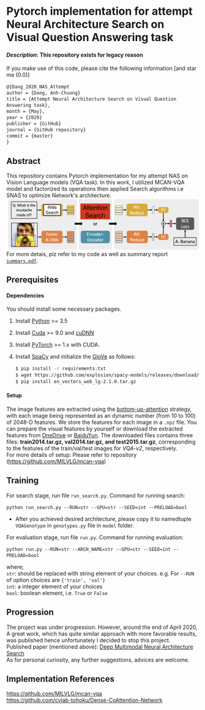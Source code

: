# Pytorch implementation for attempt Neural Architecture Search on Visual Question Answering task

#### *Description*: This repository exists for legacy reason

If you make use of this code, please cite the following information [and star me (0.0)]
```
@{Dang_2020_NAS_Attempt
author = {Dang, Anh-Chuong}
title = {Attempt Neural Architecture Search on Visual Question Answering task},
month = {May},
year = {2020}
publisher = {GitHub}
journal = {GitHub repository}
commit = {master}
}
```

## Abstract
This repository contains Pytorch implementation for my attempt NAS on Vision Language models (VQA task).
In this work, I utilized MCAN-VQA model and factorized its operations then applied Search algorithms i.e SNAS to optimize Network's architecture.<br/>
![Figure 1: Overview of NAS-VQA.](./demo.png)
For more detais, plz refer to my code as well as summary report [`summary.pdf`](./summary.pdf).

## Prerequisites

#### Dependencies

You should install some necessary packages.

1. Install [Python](https://www.python.org/downloads/) >= 3.5
2. Install [Cuda](https://developer.nvidia.com/cuda-toolkit) >= 9.0 and [cuDNN](https://developer.nvidia.com/cudnn)
3. Install [PyTorch](http://pytorch.org/) >= 1.x with CUDA.
4. Install [SpaCy](https://spacy.io/) and initialize the [GloVe](https://github.com/explosion/spacy-models/releases/download/en_vectors_web_lg-2.1.0/en_vectors_web_lg-2.1.0.tar.gz) as follows:

	```bash
	$ pip install -r requirements.txt
	$ wget https://github.com/explosion/spacy-models/releases/download/en_vectors_web_lg-2.1.0/en_vectors_web_lg-2.1.0.tar.gz -O en_vectors_web_lg-2.1.0.tar.gz
	$ pip install en_vectors_web_lg-2.1.0.tar.gz
	```


#### Setup

 The image features are extracted using the [bottom-up-attention](https://github.com/peteanderson80/bottom-up-attention) strategy, with each image being represented as an dynamic number (from 10 to 100) of 2048-D features. We store the features for each image in a `.npz` file. You can prepare the visual features by yourself or download the extracted features from [OneDrive](https://awma1-my.sharepoint.com/:f:/g/personal/yuz_l0_tn/EsfBlbmK1QZFhCOFpr4c5HUBzUV0aH2h1McnPG1jWAxytQ?e=2BZl8O) or [BaiduYun](https://pan.baidu.com/s/1C7jIWgM3hFPv-YXJexItgw#list/path=%2F). The downloaded files contains three files: **train2014.tar.gz, val2014.tar.gz, and test2015.tar.gz**, corresponding to the features of the train/val/test images for *VQA-v2*, respectively.<br/>
For more details of setup: Please refer to repository (https://github.com/MILVLG/mcan-vqa)

## Training
For search stage, run file `run_search.py`. Command for running search:
```
python run_search.py --RUN=str --GPU=str --SEED=int --PRELOAD=bool
```

+ After you achieved desired architecture, please copy it to namedtuple ```VQAGenotype``` in ```genotypes.py``` file in ```model``` folder.

For evaluation stage, run file `run.py`. Command for running evaluation:
```
python run.py --RUN=str --ARCH_NAME=str --GPU=str --SEED=int --PRELOAD=bool
```

where;<br/>
`str`: should be replaced with string element of your choices. e.g. For `--RUN` of option choices are `{'train', 'val'}`<br/>
`int`: a integer element of your choices<br/>
`bool`: boolean element, i.e. `True` or `False`<br/>

## Progression
The project was under progression. However, around the end of April 2020,  A great work, which has quite similar approach with more favorable results, was published hence unfortunately I decided to stop this project.<br/>
Published paper (mentioned above): [Deep Multimodal Neural Architecture Search](https://arxiv.org/abs/2004.12070)<br/>
As for personal curiosity, any further suggestions, advices are welcome.

## Implementation References
https://github.com/MILVLG/mcan-vqa<br/>
https://github.com/cvlab-tohoku/Dense-CoAttention-Network<br/>
